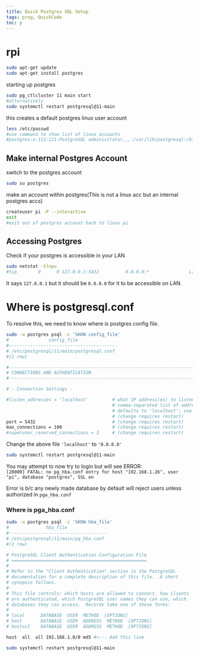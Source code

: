 ```yaml
---
title: Quick Postgres SQL Setup
tags: prog, QuickCode
toc: y
---
```


# rpi

```bash
sudo apt-get update
sudo apt-get install postgres
```

starting up postgres

```bash
sudo pg_ctlcluster 11 main start
#alternatively
sudo systemctl restart postgresql@11-main
```



this creates a default postgres linux user account

```bash
less /etc/passwd
#use command to show list of linux accounts
#postgres:x:112:121:PostgreSQL administrator,,,:/var/lib/postgresql:/bin/bash
```

## Make internal Postgres Account

switch to the postgres account 

```bash
sudo su postgres
```

make an account within postgres(This is not a linux acc but an internal postgres accs)

```bash
createuser pi -P --interactive
exit 
#exit out of postgres account back to linux pi 
```

## Accessing Postgres

Check if your postgres is accessible in your LAN

```bash
sudo netstat -tlnpu
#tcp        0      0 127.0.0.1:5432          0.0.0.0:*               LISTEN      17917/postgres
```

It says `127.0.0.1` but it should be `0.0.0.0` for it to be accessible on LAN.   

# Where is postgresql.conf

To resolve this, we need to know where is postgres config file.

```bash
sudo -u postgres psql -c 'SHOW config_file'
#               config_file
#-----------------------------------------
# /etc/postgresql/11/main/postgresql.conf
#(1 row)
```

```{.bash filename="/etc/postgresql/11/main/postgresql.conf"}
#------------------------------------------------------------------------------
# CONNECTIONS AND AUTHENTICATION
#------------------------------------------------------------------------------

# - Connection Settings -

#listen_addresses = 'localhost'         # what IP address(es) to listen on;
                                        # comma-separated list of addresses;
                                        # defaults to 'localhost'; use '*' for all
                                        # (change requires restart)
port = 5432                             # (change requires restart)
max_connections = 100                   # (change requires restart)
#superuser_reserved_connections = 3     # (change requires restart)
```

Change the above file `'localhost'` to `'0.0.0.0'`


```bash
sudo systemctl restart postgresql@11-main
```

You may attempt to now try to login but will see ERROR:  
`[28000] FATAL: no pg_hba.conf entry for host "192.168.1.26", user "pi", database "postgres", SSL on`  

Error is b/c any newly made database by default will reject users unless authorized in `pga_hba.conf`  

### Where is pga_hba.conf

```bash
sudo -u postgres psql -c 'SHOW hba_file'
#              hba_file
#-------------------------------------
# /etc/postgresql/11/main/pg_hba.conf
#(1 row)
```


```{.bash filename="/etc/postgresql/11/main/pg_hba.conf"}
# PostgreSQL Client Authentication Configuration File
# ===================================================
#
# Refer to the "Client Authentication" section in the PostgreSQL
# documentation for a complete description of this file.  A short
# synopsis follows.
#
# This file controls: which hosts are allowed to connect, how clients
# are authenticated, which PostgreSQL user names they can use, which
# databases they can access.  Records take one of these forms:
#
# local      DATABASE  USER  METHOD  [OPTIONS]
# host       DATABASE  USER  ADDRESS  METHOD  [OPTIONS]
# hostssl    DATABASE  USER  ADDRESS  METHOD  [OPTIONS]

host  all  all 192.168.1.0/0 md5 #<--- Add this line
```

```bash
sudo systemctl restart postgresql@11-main
```